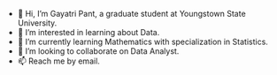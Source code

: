 - 👋 Hi, I’m Gayatri Pant, a graduate student at Youngstown State University.
- 👀 I’m interested in learning about Data.
- 🌱 I’m currently learning Mathematics with specialization in Statistics.
- 💞️ I’m looking to collaborate on Data Analyst.
- 📫 Reach me by email.

<!---
gkpant/gkpant is a ✨ special ✨ repository because its `README.md` (this file) appears on your GitHub profile.
You can click the Preview link to take a look at your changes.
--->
